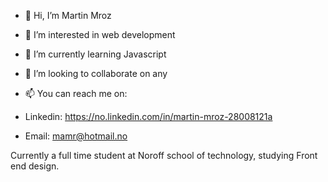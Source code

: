 - 👋 Hi, I’m Martin Mroz 
- 👀 I’m interested in web development 
- 🌱 I’m currently learning Javascript
- 💞️ I’m looking to collaborate on any
- 📫 You can reach me on: 

- Linkedin: https://no.linkedin.com/in/martin-mroz-28008121a
- Email: mamr@hotmail.no

Currently a full time student at Noroff school of technology, studying Front end design.

<!---
martinMr79/martinMr79 is a ✨ special ✨ repository because its `README.md` (this file) appears on your GitHub profile.
You can click the Preview link to take a look at your changes.
--->
